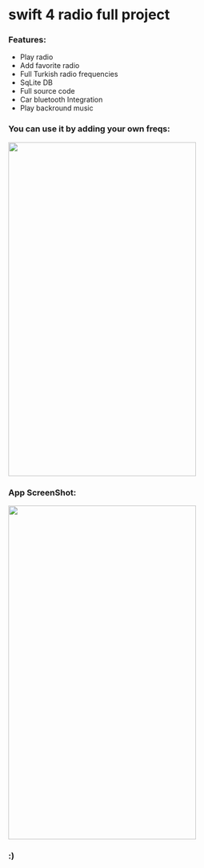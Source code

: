 # swift 4 radio full project

### Features:
 * Play radio
 * Add favorite radio
 * Full Turkish radio frequencies
 * SqLite DB
 * Full source code
 * Car bluetooth Integration
 * Play backround music

### You can use it by adding your own freqs:
<a href="https://hizliresim.com/6yPO9N"><img src="https://i.hizliresim.com/6yPO9N.gif" height="667" width="375"></a>

### App ScreenShot:
<a href="https://hizliresim.com/YOk0qD"><img src="https://i.hizliresim.com/YOk0qD.png" height="667" width="375"></a>


### :)

